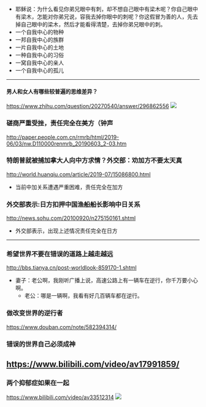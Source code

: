 - 耶稣说：为什么看见你弟兄眼中有刺，却不想自己眼中有梁木呢？你自己眼中有梁木，怎能对你弟兄说，容我去掉你眼中的刺呢？你这假冒为善的人，先去掉自己眼中的梁木，然后才能看得清楚，去掉你弟兄眼中的刺。
- 一个自我中心的物种
- 一邦自我中心的族群
- 一片自我中心的土地
- 一种自我中心的习俗
- 一窝自我中心的亲人
- 一个自我中心的孤儿
---
#### 男人和女人有哪些较普遍的思维差异？
https://www.zhihu.com/question/20270540/answer/296862556
![](https://pic2.zhimg.com/80/v2-a7407765693103436f9aad4a14c46f43_hd.jpg)
### 磋商严重受挫，责任完全在美方（钟声
http://paper.people.com.cn/rmrb/html/2019-06/03/nw.D110000renmrb_20190603_2-03.htm
### 特朗普就被捕加拿大人向中方求情？外交部：劝加方不要太天真
http://world.huanqiu.com/article/2019-07/15086800.html
- 当前中加关系遭遇严重困难，责任完全在加方
### 外交部表示:日方扣押中国渔船船长影响中日关系
http://news.sohu.com/20100920/n275150161.shtml
- 外交部表示，出现上述情况责任完全在日方
---
### 希望世界不要在错误的道路上越走越远
http://bbs.tianya.cn/post-worldlook-859170-1.shtml
- 妻子：老公啊，我刚听广播上说，高速公路上有一辆车在逆行，你千万要小心啊。
  - 老公：哪是一辆啊，我看有好几百辆车都在逆行。
### 做改变世界的逆行者
https://www.douban.com/note/582394314/
### 错误的世界自己必须成神
https://www.bilibili.com/video/av17991859/
---
### 两个抑郁症如果在一起
https://www.bilibili.com/video/av33512314
![](https://i2.hdslb.com/bfs/archive/5741622b3386eac4a877698b616168286d6b371a.jpg)